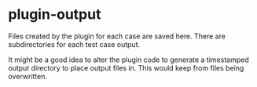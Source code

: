 # plugin-output

Files created by the plugin for each case are saved here. There are subdirectories for each test case output.

It might be a good idea to alter the plugin code to generate a timestamped output directory to place output files in. This would keep from files being overwritten.
